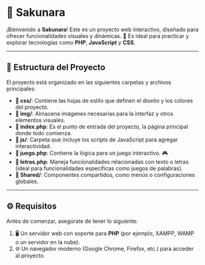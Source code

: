 # 🌟 Sakunara  

¡Bienvenido a **Sakunara**! Este es un proyecto web interactivo, diseñado para ofrecer funcionalidades visuales y dinámicas. 🚀 Es ideal para practicar y explorar tecnologías como **PHP**, **JavaScript** y **CSS**.  

---

## 📂 Estructura del Proyecto  

El proyecto está organizado en las siguientes carpetas y archivos principales:  

- **📁 css/**: Contiene las hojas de estilo que definen el diseño y los colores del proyecto.  
- **📁 img/**: Almacena imágenes necesarias para la interfaz y otros elementos visuales.  
- **📄 index.php**: Es el punto de entrada del proyecto, la página principal donde todo comienza.  
- **📁 js/**: Carpeta que incluye los scripts de JavaScript para agregar interactividad.  
- **📄 juego.php**: Contiene la lógica para un juego interactivo. 🎮  
- **📄 letras.php**: Maneja funcionalidades relacionadas con texto o letras (ideal para funcionalidades específicas como juegos de palabras).  
- **📁 Shared/**: Componentes compartidos, como menús o configuraciones globales.  

---

## ⚙️ Requisitos  

Antes de comenzar, asegúrate de tener lo siguiente:  

1. 🖥️ Un servidor web con soporte para **PHP** (por ejemplo, XAMPP, WAMP o un servidor en la nube).  
2. 🌐 Un navegador moderno (Google Chrome, Firefox, etc.) para acceder al proyecto.  
